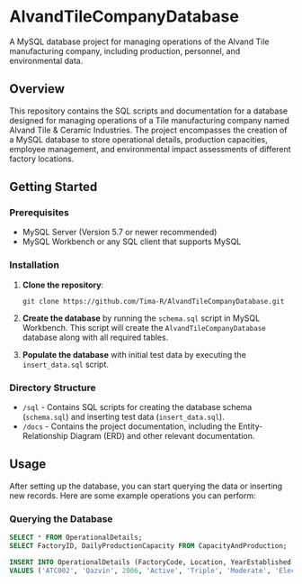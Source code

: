 # AlvandTileCompanyDatabase
A MySQL database project for managing operations of the Alvand Tile manufacturing company, including production, personnel, and environmental data.

## Overview
This repository contains the SQL scripts and documentation for a database designed for managing operations of a Tile manufacturing company named Alvand Tile & Ceramic Industries. The project encompasses the creation of a MySQL database to store operational details, production capacities, employee management, and environmental impact assessments of different factory locations.

## Getting Started

### Prerequisites

- MySQL Server (Version 5.7 or newer recommended)
- MySQL Workbench or any SQL client that supports MySQL

### Installation

1. **Clone the repository**:
    ```
    git clone https://github.com/Tima-R/AlvandTileCompanyDatabase.git
    ```

2. **Create the database** by running the `schema.sql` script in MySQL Workbench. This script will create the `AlvandTileCompanyDatabase` database along with all required tables.

3. **Populate the database** with initial test data by executing the `insert_data.sql` script.

### Directory Structure

- `/sql` - Contains SQL scripts for creating the database schema (`schema.sql`) and inserting test data (`insert_data.sql`).
- `/docs` - Contains the project documentation, including the Entity-Relationship Diagram (ERD) and other relevant documentation.

## Usage

After setting up the database, you can start querying the data or inserting new records. Here are some example operations you can perform:

### Querying the Database

```sql
SELECT * FROM OperationalDetails;
SELECT FactoryID, DailyProductionCapacity FROM CapacityAndProduction;

INSERT INTO OperationalDetails (FactoryCode, Location, YearEstablished, OperationalStatus, Shifts, TechnologyLevel, EnergySource) 
VALUES ('ATC002', 'Qazvin', 2006, 'Active', 'Triple', 'Moderate', 'Electricity');

